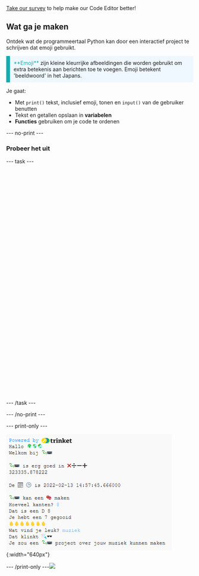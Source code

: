 <div class="c-survey-banner" style="width:100%">
  <a class="c-survey-banner__link" href="https://form.raspberrypi.org/f/code-editor-feedback" target="_blank">Take our survey</a> to help make our Code Editor better!
</div>

## Wat ga je maken

Ontdek wat de programmeertaal Python kan door een interactief project te schrijven dat emoji gebruikt.

<p style="border-left: solid; border-width:10px; border-color: #0faeb0; background-color: aliceblue; padding: 10px;">
<span style="color: #0faeb0">**Emoji**</span> zijn kleine kleurrijke afbeeldingen die worden gebruikt om extra betekenis aan berichten toe te voegen. Emoji betekent 'beeldwoord' in het Japans.
</p>

Je gaat:

+ Met `print()` tekst, inclusief emoji, tonen en `input()` van de gebruiker benutten
+ Tekst en getallen opslaan in **variabelen**
+ **Functies** gebruiken om je code te ordenen

--- no-print ---

### Probeer het uit

--- task ---

<div style="display: flex; flex-wrap: wrap">
<div style="flex-basis: 175px; flex-grow: 1">

<iframe src="" width="600" height="600" frameborder="0" marginwidth="0" marginheight="0" allowfullscreen>
</iframe>
</div>
</div>

--- /task ---

--- /no-print ---

--- print-only ---

![Completed project showing example code on the code editor](images/showcase_static.png){:width="640px"}

--- /print-only ---![](http://code.org/api/hour/begin_codeclub_hworld.png)